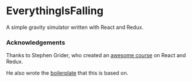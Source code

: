 # EverythingIsFalling

A simple gravity simulator written with React and Redux.

### Acknowledgements

Thanks to Stephen Grider, who created an [awesome course](https://www.udemy.com/react-redux/) on React and Redux.

He also wrote the [boilerplate](https://github.com/StephenGrider/ReduxSimpleStarter) that this is based on.
